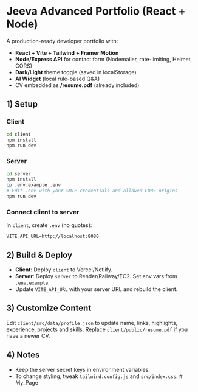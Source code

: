 # Jeeva Advanced Portfolio (React + Node)

A production-ready developer portfolio with:
- **React + Vite + Tailwind + Framer Motion**
- **Node/Express API** for contact form (Nodemailer, rate-limiting, Helmet, CORS)
- **Dark/Light** theme toggle (saved in localStorage)
- **AI Widget** (local rule-based Q&A)
- CV embedded as **/resume.pdf** (already included)

## 1) Setup

### Client
```bash
cd client
npm install
npm run dev
```

### Server
```bash
cd server
npm install
cp .env.example .env
# Edit .env with your SMTP credentials and allowed CORS origins
npm run dev
```

### Connect client to server
In `client`, create `.env` (no quotes):
```
VITE_API_URL=http://localhost:8080
```

## 2) Build & Deploy
- **Client**: Deploy `client` to Vercel/Netlify.
- **Server**: Deploy `server` to Render/Railway/EC2. Set env vars from `.env.example`.
- Update `VITE_API_URL` with your server URL and rebuild the client.

## 3) Customize Content
Edit `client/src/data/profile.json` to update name, links, highlights, experience, projects and skills.
Replace `client/public/resume.pdf` if you have a newer CV.

## 4) Notes
- Keep the server secret keys in environment variables.
- To change styling, tweak `tailwind.config.js` and `src/index.css`.
#   M y _ P a g e  
 